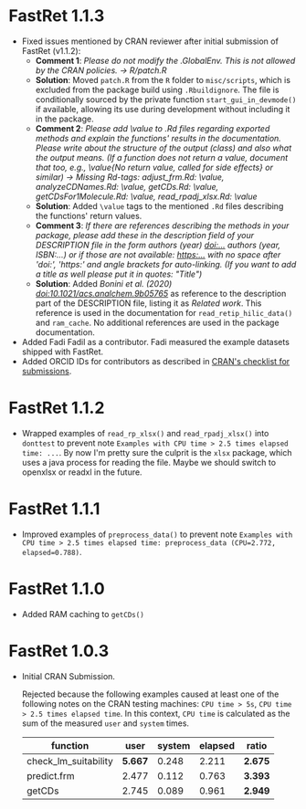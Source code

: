 # FastRet 1.1.3

*   Fixed issues mentioned by CRAN reviewer after initial submission of FastRet (v1.1.2):
    *   __Comment 1__: *Please do not modify the .GlobalEnv. This is not allowed by the CRAN policies. -> R/patch.R*
    *   __Solution__: Moved `patch.R` from the `R` folder to `misc/scripts`, which is excluded from the package build using `.Rbuildignore`. The file is conditionally sourced by the private function `start_gui_in_devmode()` if available, allowing its use during development without including it in the package.
    *   __Comment 2__: *Please add \value to .Rd files regarding exported methods and explain the functions' results in the documentation. Please write about the structure of the output (class) and also what the output means. (If a function does not return a value, document that too, e.g., \value{No return value, called for side effects} or similar) -> Missing Rd-tags: adjust_frm.Rd: \value, analyzeCDNames.Rd: \value, getCDs.Rd: \value, getCDsFor1Molecule.Rd: \value, read_rpadj_xlsx.Rd: \value*
    *   __Solution__: Added `\value` tags to the mentioned `.Rd` files describing the functions' return values.
    *   __Comment 3__: *If there are references describing the methods in your package, please add these in the description field of your DESCRIPTION file in the form authors (year) <doi:...> authors (year, ISBN:...) or if those are not available: <https:...> with no space after 'doi:', 'https:' and angle brackets for auto-linking. (If you want to add a title as well please put it in quotes: "Title")*
    *   __Solution__: Added *Bonini et al. (2020) <doi:10.1021/acs.analchem.9b05765>* as reference to the description part of the DESCRIPTION file, listing  it as *Related work*. This reference is used in the documentation for `read_retip_hilic_data()` and `ram_cache`. No additional references are used in the package documentation.
*   Added Fadi Fadil as a contributor. Fadi measured the example datasets shipped with FastRet.
*   Added ORCID IDs for contributors as described in [CRAN's checklist for submissions](https://cran.r-project.org/web/packages/submission_checklist.html).

# FastRet 1.1.2

*   Wrapped examples of `read_rp_xlsx()` and `read_rpadj_xlsx()` into `donttest` to prevent note `Examples with CPU time > 2.5 times elapsed time: ...`. By now I'm pretty sure the culprit is the `xlsx` package, which uses a java process for reading the file. Maybe we should switch to openxlsx or readxl in the future.

# FastRet 1.1.1

*   Improved examples of `preprocess_data()` to prevent note `Examples with CPU time > 2.5 times elapsed time: preprocess_data (CPU=2.772, elapsed=0.788)`.

# FastRet 1.1.0

*   Added RAM caching to `getCDs()`

# FastRet 1.0.3

*   Initial CRAN Submission.

    Rejected because the following examples caused at least one of the following notes on the CRAN testing machines: `CPU time > 5s`, `CPU time > 2.5 times elapsed time`. In this context, `CPU time` is calculated as the sum of the measured `user` and `system` times.

    | function             | user      | system | elapsed | ratio     |
    | -------------------- | --------- | ------ | ------- | --------- |
    | check_lm_suitability | **5.667** | 0.248  | 2.211   | **2.675** |
    | predict.frm          | 2.477     | 0.112  | 0.763   | **3.393** |
    | getCDs               | 2.745     | 0.089  | 0.961   | **2.949** |
